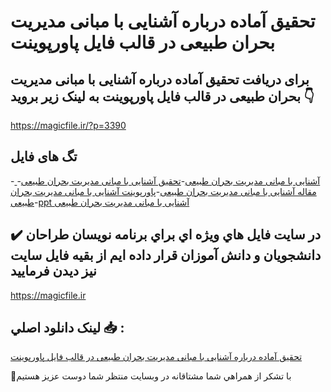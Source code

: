 # تحقیق آماده درباره آشنایی با مبانی مدیریت بحران طبیعی در قالب فایل پاورپوینت

## برای دریافت تحقیق آماده درباره آشنایی با مبانی مدیریت بحران طبیعی در قالب فایل پاورپوینت به لینک زیر بروید 👇

https://magicfile.ir/?p=3390

## تگ های فایل

-[ آشنایی با مبانی مدیریت بحران طبیعی](https://magicfile.ir/product/%d8%aa%d8%ad%d9%82%db%8c%d9%82-%d8%a2%d8%b4%d9%86%d8%a7%db%8c%db%8c-%d8%a8%d8%a7-%d9%85%d8%a8%d8%a7%d9%86%db%8c-%d9%85%d8%af%db%8c%d8%b1%db%8c%d8%aa-%d8%a8%d8%ad%d8%b1%d8%a7%d9%86-%d8%b7%d8%a8%db%8c%d8%b9%db%8c-%d9%be%d8%a7%d9%88%d8%b1%d9%be%d9%88%db%8c%d9%86%d8%aa/)-[تحقیق  آشنایی با مبانی مدیریت بحران طبیعی](https://magicfile.ir/product/%d8%aa%d8%ad%d9%82%db%8c%d9%82-%d8%a2%d8%b4%d9%86%d8%a7%db%8c%db%8c-%d8%a8%d8%a7-%d9%85%d8%a8%d8%a7%d9%86%db%8c-%d9%85%d8%af%db%8c%d8%b1%db%8c%d8%aa-%d8%a8%d8%ad%d8%b1%d8%a7%d9%86-%d8%b7%d8%a8%db%8c%d8%b9%db%8c-%d9%be%d8%a7%d9%88%d8%b1%d9%be%d9%88%db%8c%d9%86%d8%aa/)-[مقاله  آشنایی با مبانی مدیریت بحران طبیعی](https://magicfile.ir/product/%d8%aa%d8%ad%d9%82%db%8c%d9%82-%d8%a2%d8%b4%d9%86%d8%a7%db%8c%db%8c-%d8%a8%d8%a7-%d9%85%d8%a8%d8%a7%d9%86%db%8c-%d9%85%d8%af%db%8c%d8%b1%db%8c%d8%aa-%d8%a8%d8%ad%d8%b1%d8%a7%d9%86-%d8%b7%d8%a8%db%8c%d8%b9%db%8c-%d9%be%d8%a7%d9%88%d8%b1%d9%be%d9%88%db%8c%d9%86%d8%aa/)-[پاورپوینت  آشنایی با مبانی مدیریت بحران طبیعی](https://magicfile.ir/product/%d8%aa%d8%ad%d9%82%db%8c%d9%82-%d8%a2%d8%b4%d9%86%d8%a7%db%8c%db%8c-%d8%a8%d8%a7-%d9%85%d8%a8%d8%a7%d9%86%db%8c-%d9%85%d8%af%db%8c%d8%b1%db%8c%d8%aa-%d8%a8%d8%ad%d8%b1%d8%a7%d9%86-%d8%b7%d8%a8%db%8c%d8%b9%db%8c-%d9%be%d8%a7%d9%88%d8%b1%d9%be%d9%88%db%8c%d9%86%d8%aa/)-[ppt  آشنایی با مبانی مدیریت بحران طبیعی](https://magicfile.ir/product/%d8%aa%d8%ad%d9%82%db%8c%d9%82-%d8%a2%d8%b4%d9%86%d8%a7%db%8c%db%8c-%d8%a8%d8%a7-%d9%85%d8%a8%d8%a7%d9%86%db%8c-%d9%85%d8%af%db%8c%d8%b1%db%8c%d8%aa-%d8%a8%d8%ad%d8%b1%d8%a7%d9%86-%d8%b7%d8%a8%db%8c%d8%b9%db%8c-%d9%be%d8%a7%d9%88%d8%b1%d9%be%d9%88%db%8c%d9%86%d8%aa/)

## ✔️ در سايت فايل هاي ويژه اي براي برنامه نويسان طراحان دانشجويان و دانش آموزان قرار داده ايم از بقيه فايل سايت نيز ديدن فرماييد

https://magicfile.ir


## لينک دانلود اصلي 📥 :

[تحقیق آماده درباره آشنایی با مبانی مدیریت بحران طبیعی در قالب فایل پاورپوینت](https://magicfile.ir/product/%d8%aa%d8%ad%d9%82%db%8c%d9%82-%d8%a2%d8%b4%d9%86%d8%a7%db%8c%db%8c-%d8%a8%d8%a7-%d9%85%d8%a8%d8%a7%d9%86%db%8c-%d9%85%d8%af%db%8c%d8%b1%db%8c%d8%aa-%d8%a8%d8%ad%d8%b1%d8%a7%d9%86-%d8%b7%d8%a8%db%8c%d8%b9%db%8c-%d9%be%d8%a7%d9%88%d8%b1%d9%be%d9%88%db%8c%d9%86%d8%aa/) 


🙏با تشکر از همراهي شما مشتاقانه در وبسایت منتظر شما دوست عزیز هستیم

